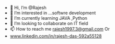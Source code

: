 - 👋 Hi, I’m @Rajesh
- 👀 I’m interested in ...softwre development
- 🌱 I’m currently learning JAVA ,Python
- 💞️ I’m looking to collaborate on IT field
- 📫 How to reach me rajesh1997.3@gmail.com Or
- www.linkedin.com/in/rajesh-das-592a55128

<!---
Rajeshdas1997/Rajeshdas1997 is a ✨ special ✨ repository because its `README.md` (this file) appears on your GitHub profile.
You can click the Preview link to take a look at your changes.
--->
